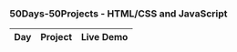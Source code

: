 ### 50Days-50Projects - HTML/CSS and JavaScript

Day | Project | Live Demo
--- | ------- | ---------
